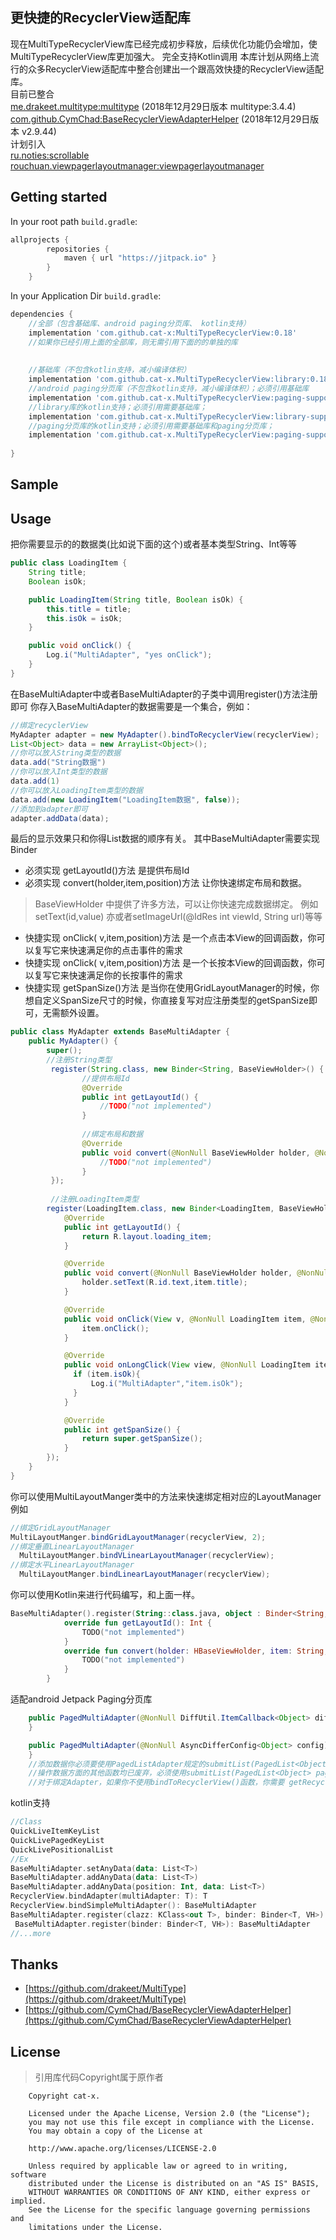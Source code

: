 ## 更快捷的RecyclerView适配库

现在MultiTypeRecyclerView库已经完成初步释放，后续优化功能仍会增加，使MultiTypeRecyclerView库更加强大。
完全支持Kotlin调用
本库计划从网络上流行的众多RecyclerView适配库中整合创建出一个跟高效快捷的RecyclerView适配库。  
目前已整合  
[me.drakeet.multitype:multitype](https://github.com/drakeet/MultiType) (2018年12月29日版本 multitype:3.4.4)   
[com.github.CymChad:BaseRecyclerViewAdapterHelper](https://github.com/CymChad/BaseRecyclerViewAdapterHelper) (2018年12月29日版本 v2.9.44)   
计划引入  
[ru.noties:scrollable](https://github.com/noties/Scrollable)  
[rouchuan.viewpagerlayoutmanager:viewpagerlayoutmanager](https://github.com/leochuan/ViewPagerLayoutManager)  

## Getting started

In your root path  `build.gradle`:

```groovy
allprojects {
        repositories {
            maven { url "https://jitpack.io" }
        }
    }
```
In your Application Dir `build.gradle`:
```groovy
dependencies {
    //全部（包含基础库、android paging分页库、 kotlin支持）
    implementation 'com.github.cat-x:MultiTypeRecyclerView:0.18'
    //如果你已经引用上面的全部库，则无需引用下面的的单独的库
    
    
    //基础库（不包含kotlin支持，减小编译体积）
    implementation 'com.github.cat-x.MultiTypeRecyclerView:library:0.18'
    //android paging分页库（不包含kotlin支持，减小编译体积）；必须引用基础库
    implementation 'com.github.cat-x.MultiTypeRecyclerView:paging-support:0.18'
    //library库的kotlin支持；必须引用需要基础库；
    implementation 'com.github.cat-x.MultiTypeRecyclerView:library-support-kotlin:0.18'
    //paging分页库的kotlin支持；必须引用需要基础库和paging分页库；
    implementation 'com.github.cat-x.MultiTypeRecyclerView:paging-support-kotlin:0.18'
    
}
```


## Sample


## Usage
把你需要显示的的数据类(比如说下面的这个)或者基本类型String、Int等等
```java
public class LoadingItem {
    String title;
    Boolean isOk;

    public LoadingItem(String title, Boolean isOk) {
        this.title = title;
        this.isOk = isOk;
    }

    public void onClick() {
        Log.i("MultiAdapter", "yes onClick");
    }
}
```
在BaseMultiAdapter中或者BaseMultiAdapter的子类中调用register()方法注册即可
你存入BaseMultiAdapter的数据需要是一个集合，例如：
```java
//绑定recyclerView
MyAdapter adapter = new MyAdapter().bindToRecyclerView(recyclerView);
List<Object> data = new ArrayList<Object>();
//你可以放入String类型的数据
data.add("String数据")
//你可以放入Int类型的数据
data.add(1)
//你可以放入LoadingItem类型的数据
data.add(new LoadingItem("LoadingItem数据", false));
//添加到adapter即可
adapter.addData(data);
```

最后的显示效果只和你得List数据的顺序有关。
其中BaseMultiAdapter需要实现Binder
* 必须实现 getLayoutId()方法 是提供布局Id
* 必须实现 convert(holder,item,position)方法 让你快速绑定布局和数据。
> BaseViewHolder 中提供了许多方法，可以让你快速完成数据绑定。
> 例如setText(id,value) 亦或者setImageUrl(@IdRes int viewId, String url)等等
* 快捷实现 onClick( v,item,position)方法 是一个点击本View的回调函数，你可以复写它来快速满足你的点击事件的需求
* 快捷实现 onClick( v,item,position)方法 是一个长按本View的回调函数，你可以复写它来快速满足你的长按事件的需求
* 快捷实现 getSpanSize()方法 是当你在使用GridLayoutManager的时候，你想自定义SpanSize尺寸的时候，你直接复写对应注册类型的getSpanSize即可，无需额外设置。
```java
public class MyAdapter extends BaseMultiAdapter {
    public MyAdapter() {
        super();
        //注册String类型
         register(String.class, new Binder<String, BaseViewHolder>() {
                //提供布局Id
                @Override
                public int getLayoutId() {
                    //TODO("not implemented")
                }
    
                //绑定布局和数据
                @Override
                public void convert(@NonNull BaseViewHolder holder, @NonNull String item, int position) {
                    //TODO("not implemented")
                }
         });
         
         //注册LoadingItem类型
        register(LoadingItem.class, new Binder<LoadingItem, BaseViewHolder>() {
            @Override
            public int getLayoutId() {
                return R.layout.loading_item;
            }

            @Override
            public void convert(@NonNull BaseViewHolder holder, @NonNull LoadingItem item, int position) {
                holder.setText(R.id.text,item.title);
            }

            @Override
            public void onClick(View v, @NonNull LoadingItem item, @NonNull int position) {
                item.onClick();
            }

            @Override
            public void onLongClick(View view, @NonNull LoadingItem item, @NonNull int position) {
              if (item.isOk){
                  Log.i("MultiAdapter","item.isOk");
              }
            }

            @Override
            public int getSpanSize() {
                return super.getSpanSize();
            }
        });
    }
}
```
你可以使用MultiLayoutManger类中的方法来快速绑定相对应的LayoutManager
例如   
```java
//绑定GridLayoutManager
MultiLayoutManger.bindGridLayoutManager(recyclerView, 2);
//绑定垂直LinearLayoutManager
  MultiLayoutManger.bindVLinearLayoutManager(recyclerView);
//绑定水平LinearLayoutManager
  MultiLayoutManger.bindLinearLayoutManager(recyclerView);
```

你可以使用Kotlin来进行代码编写，和上面一样。
```kotlin
BaseMultiAdapter().register(String::class.java, object : Binder<String, HBaseViewHolder>() {
            override fun getLayoutId(): Int {
                TODO("not implemented") 
            }
            override fun convert(holder: HBaseViewHolder, item: String, position: Int) {
                TODO("not implemented") 
            }
        }
```

适配android Jetpack Paging分页库
```java
    public PagedMultiAdapter(@NonNull DiffUtil.ItemCallback<Object> diffCallback) {
    }

    public PagedMultiAdapter(@NonNull AsyncDifferConfig<Object> config) {
    }
    //添加数据你必须要使用PagedListAdapter规定的submitList(PagedList<Object> pagedList) 函数。
    //操作数据方面的其他函数均已废弃，必须使用submitList(PagedList<Object> pagedList) 函数。
    //对于绑定Adapter，如果你不使用bindToRecyclerView()函数，你需要 getRecyclerView().setAdapter(PagedMultiAdapter.getAdapter());这样绑定
```

kotlin支持
```kotlin
//Class
QuickLiveItemKeyList
QuickLivePagedKeyList
QuickLivePositionalList
//Ex
BaseMultiAdapter.setAnyData(data: List<T>)
BaseMultiAdapter.addAnyData(data: List<T>)
BaseMultiAdapter.addAnyData(position: Int, data: List<T>)
RecyclerView.bindAdapter(multiAdapter: T): T
RecyclerView.bindSimpleMultiAdapter(): BaseMultiAdapter
BaseMultiAdapter.register(clazz: KClass<out T>, binder: Binder<T, VH>): BaseMultiAdapter 
 BaseMultiAdapter.register(binder: Binder<T, VH>): BaseMultiAdapter
//...more
```

##  Thanks
* [https://github.com/drakeet/MultiType](https://github.com/drakeet/MultiType)
* [https://github.com/CymChad/BaseRecyclerViewAdapterHelper](https://github.com/CymChad/BaseRecyclerViewAdapterHelper)

## License


>引用库代码Copyright属于原作者


~~~
    Copyright cat-x.

    Licensed under the Apache License, Version 2.0 (the "License");
    you may not use this file except in compliance with the License.
    You may obtain a copy of the License at

    http://www.apache.org/licenses/LICENSE-2.0

    Unless required by applicable law or agreed to in writing, software
    distributed under the License is distributed on an "AS IS" BASIS,
    WITHOUT WARRANTIES OR CONDITIONS OF ANY KIND, either express or implied.
    See the License for the specific language governing permissions and
    limitations under the License.
~~~